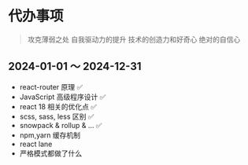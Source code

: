 # 代办事项

> 攻克薄弱之处
> 自我驱动力的提升
> 技术的创造力和好奇心
> 绝对的自信心

## 2024-01-01 ～ 2024-12-31

-   react-router 原理 ✅
-   JavaScript 高级程序设计 ✅
-   react 18 相关的优化点 ✅
-   scss, sass, less 区别 ✅
-   snowpack & rollup & ... ✅
-   npm,yarn 缓存机制
-   react lane
-   严格模式都做了什么
